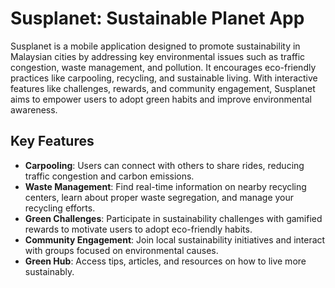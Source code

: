 # Susplanet: Sustainable Planet App

Susplanet is a mobile application designed to promote sustainability in Malaysian cities by addressing key environmental issues such as traffic congestion, waste management, and pollution. It encourages eco-friendly practices like carpooling, recycling, and sustainable living. With interactive features like challenges, rewards, and community engagement, Susplanet aims to empower users to adopt green habits and improve environmental awareness.

## Key Features

- **Carpooling**: Users can connect with others to share rides, reducing traffic congestion and carbon emissions.
- **Waste Management**: Find real-time information on nearby recycling centers, learn about proper waste segregation, and manage your recycling efforts.
- **Green Challenges**: Participate in sustainability challenges with gamified rewards to motivate users to adopt eco-friendly habits.
- **Community Engagement**: Join local sustainability initiatives and interact with groups focused on environmental causes.
- **Green Hub**: Access tips, articles, and resources on how to live more sustainably.

